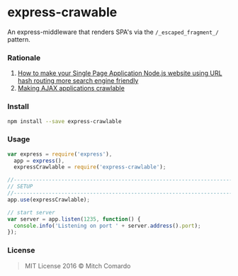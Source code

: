 # express-crawable

An express-middleware that renders SPA's via the `/_escaped_fragment_/` pattern.

### Rationale

1. [How to make your Single Page Application Node.js website using URL hash routing more search engine friendly][1]
2. [Making AJAX applications crawlable][2]

[1]: http://blog.christoffer.me/how-to-make-your-single-page-application-node-js-website-using-url-hash-routing-more-search-engine-friendly/
[2]: https://developers.google.com/webmasters/ajax-crawling/docs/learn-more

### Install

```sh
npm install --save express-crawlable
```

### Usage

```js
var express = require('express'),
  app = express(),
  expressCrawlable = require('express-crawlable');

//------------------------------------------------------------------------------
// SETUP
//------------------------------------------------------------------------------
app.use(expressCrawlable);

// start server
var server = app.listen(1235, function() {
  console.info('Listening on port ' + server.address().port);
});

```

### License
> MIT License 2016 © Mitch Comardo

